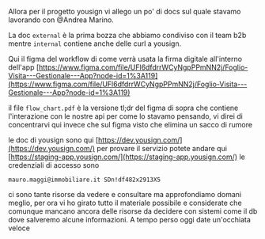 Allora per il progetto yousign vi allego un po' di docs sul quale stavamo lavorando con @Andrea Marino.

La doc `external` è la prima bozza che abbiamo condiviso con il team b2b mentre `internal` contiene anche delle curl a yousign.

Qui il figma del workflow di come verrà usata la firma digitale all'interno dell'app [https://www.figma.com/file/UFl6dfdrrWCyNgpPPmNN2j/Foglio-Visita---Gestionale---App?node-id=1%3A119](https://www.figma.com/file/UFl6dfdrrWCyNgpPPmNN2j/Foglio-Visita---Gestionale---App?node-id=1%3A119)

il file `flow_chart.pdf` è la versione tl;dr del figma di sopra che contiene l'interazione con le nostre api per come lo stavamo pensando, vi direi di concentrarvi qui invece che sul figma visto che elimina un sacco di rumore

le doc di yousign sono qui [https://dev.yousign.com/](https://dev.yousign.com/) per provare il servizio potete andare qui [https://staging-app.yousign.com/](https://staging-app.yousign.com/) le credenziali di accesso sono

`mauro.maggi@immobiliare.it SDn!df482x2913X5`

ci sono tante risorse da vedere e consultare ma approfondiamo domani meglio, per ora vi ho girato tutto il materiale possibile e considerate che comunque mancano ancora delle risorse da decidere con sistemi come il db dove salveremo alcune informazioni. A tempo perso oggi date un'occhiata veloce